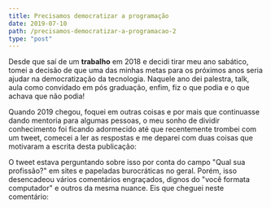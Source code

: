 ```yaml
---
title: Precisamos democratizar a programação
date: 2019-07-10
path: /precisamos-democratizar-a-programacao-2
type: "post"
---
```


Desde que saí de um **trabalho** em 2018 e decidi tirar meu ano sabático, tomei a decisão de que uma das minhas metas para os próximos anos seria ajudar na democratização da tecnologia. Naquele ano dei palestra, talk, aula como convidado em pós graduação, enfim, fiz o que podia e o que achava que não podia!

Quando 2019 chegou, foquei em outras coisas e por mais que continuasse dando mentoria para algumas pessoas, o meu sonho de dividir conhecimento foi ficando adormecido até que recentemente trombei com um tweet, comecei a ler as respostas e me deparei com duas coisas que motivaram a escrita desta publicação:

O tweet estava perguntando sobre isso por conta do campo "Qual sua profissão?" em sites e papeladas burocráticas no geral. Porém, isso desencadeou vários comentários engraçados, dignos do "você formata computador" e outros da mesma nuance. Eis que cheguei neste comentário: